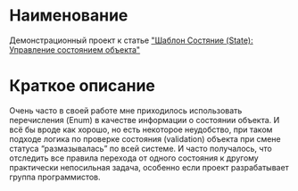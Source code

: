 # Наименование
Демонстрационный проект к статье ["Шаблон Состяние (State): Управление состоянием объекта"](https://www.calabonga.net/blog/post/shablon-sostyanie-state-upravlenie-sostoyaniem-obekta)

# Краткое описание
Очень часто в своей работе мне приходилось использовать перечисления (Enum) в качестве информации о состоянии объекта. И всё бы вроде как хорошо, но есть некоторое неудобство, при таком подходе логика по проверке состояния (validation) объекта при смене статуса “размазывалась” по всей системе. И часто получалось, что отследить все правила перехода от одного состояния к другому практически непосильная задача, особенно если проект разрабатывает группа программистов.
